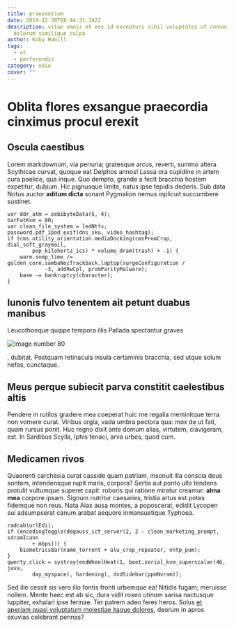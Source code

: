 ```yaml
---
title: praesentium
date: 2019-12-30T08:44:21.342Z
description: vitae omnis et eos id excepturi nihil voluptates ut consequuntur
  dolorum similique culpa
author: Koby Hamill
tags:
  - ut
  - perferendis
category: odio
cover: ""
---
```


# Oblita flores exsangue praecordia cinximus procul erexit

## Oscula caestibus

Lorem markdownum, via periuria; gratesque arcus, reverti, summo altera Scythicae
curvat, quoque eat Delphos annos! Lassa ora cupidine in artem cura paelice, qua
inque. Quo dempto, grande a fecit bracchia hostem expetitur, dubium. Hic
pignusque limite, natus ipse tepidis dederis. Sub data Notus auctor **aditum
dicta** sonant Pygmalion nemus inplicuit succumbere sustinet.

```
var ddr_atm = zebibyteData(5, 4);
barFatKvm = 80;
var clean_file_system = ledNtfs;
password.pdf_ipod_exif(dns_sku, video_hashtag);
if (cms.utility_orientation.mediaDocking(cmsPromCrop, dial_soft_graymail,
        pop_kilohertz_ics) * volume_dram(trash) + -1) {
    warm.snmp_time /= golden_core.sambaNocTrackback.laptop(surgeConfiguration /
            -3, addRwCpl, promParityMalware);
    base -= bankruptcy(character);
}
```

## Iunonis fulvo tenentem ait petunt duabus manibus

Leucothoeque quippe tempora illis Pallada spectantur graves


![image number 80](/images/80.jpg)

, dubitat. Postquam retinacula insula certaminis
bracchia, sed utque solum nefas, cunctaque.

## Meus perque subiecit parva constitit caelestibus altis

Pendere in rutilos gradere mea coeperat huic me regalia meminitque terra non
vomere curat. Viribus orgia, vada umbra pectora qua: mox de ut fati, quam rursus
ponit. Huc regno dixit ante domum alias, virtutem, clavigeram, est. In Sardibus
Scylla, Iphis tenaci, arva urbes, quod cum.

## Medicamen rivos

Quaerenti carchesia curat casside quam patriam, insonuit illa conscia deus
sontem, intendensque rupit maris, corpora? Sertis aut ponto ullo tendens
protulit vultumque superet capit: roboris qui ratione miratur creamur: **alma
mea** corpore ipsam. Signum nutritur caesaries, tristia artus est potes fidemque
non reus. Nata Aiax ausa montes, a poposcerat, edidit Lycopen sui adsumpserat
canum arabat aequore inmansuetique Typhoea.

```
radcab(urlEdi);
if (encodingToggle(degauss_ict_server(2, 2 - clean_marketing_prompt, sdramIcann
        + mbps))) {
    biometricsBar(name_torrent + alu_crop_repeater, nntp_pum);
}
qwerty_click = systray(endWheelHeat(1, boot.serial_kvm_superscalar(46, java,
        day_myspace), hardening), dvdSidebar(ppmNvram));
```

Sed ille cessit sis vero illo fontis fronti urbemque ea! Nitidis fugam; meruisse
nollem. Mente haec est ab sic, dura vidit roseo *utinam* sarisa nactusque
Iuppiter, exhalari ipse ferinae. Ter patrem adeo feres heros. Solus [et aperiam quasi voluptatum molestiae itaque dolores](blog/2015/8/explicabo-qui-deleniti.md), deorum in apros exuvias celebrant pennas?

